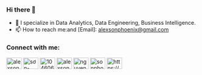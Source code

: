 ### Hi there 👋

- 🌱 I specialize in Data Analytics, Data Engineering, Business Intelligence.
- 📫 How to reach me:and [Email]: alexsonphoenix@gmail.com

<p align="left">
<h3 align="left">Connect with me:</h3>
<a href="https://twitter.com/alexsonphoenix" target="blank"><img align="center" src="https://cdn.jsdelivr.net/npm/simple-icons@3.0.1/icons/twitter.svg" alt="alexsonphoenix" height="30" width="40" /></a>
<a href="https://linkedin.com/in/sơn-nguyễn-hoàng-b87692170" target="blank"><img align="center" src="https://cdn.jsdelivr.net/npm/simple-icons@3.0.1/icons/linkedin.svg" alt="sơn-nguyễn-hoàng-b87692170" height="30" width="40" /></a>
<a href="https://stackoverflow.com/users/10460645" target="blank"><img align="center" src="https://cdn.jsdelivr.net/npm/simple-icons@3.0.1/icons/stackoverflow.svg" alt="10460645" height="30" width="40" /></a>
<a href="https://kaggle.com/alexsonphoenix" target="blank"><img align="center" src="https://cdn.jsdelivr.net/npm/simple-icons@3.0.1/icons/kaggle.svg" alt="alexsonphoenix" height="30" width="40" /></a>
<a href="https://fb.com/nguyenhoangson7777777" target="blank"><img align="center" src="https://cdn.jsdelivr.net/npm/simple-icons@3.0.1/icons/facebook.svg" alt="nguyenhoangson7777777" height="30" width="40" /></a>
<a href="https://instagram.com/sonphoenix" target="blank"><img align="center" src="https://cdn.jsdelivr.net/npm/simple-icons@3.0.1/icons/instagram.svg" alt="sonphoenix" height="30" width="40" /></a>
<a href="https://alexsonphoenix.herokuapp.com/blog" target="blank"><img align="center" src="https://cdn.jsdelivr.net/npm/simple-icons@3.0.1/icons/rss.svg" alt="https://alexsonphoenix.herokuapp.com/blog" height="30" width="40" /></a>
</p>
